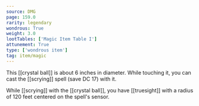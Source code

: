 ```yaml
---
source: DMG
page: 159.0
rarity: legendary
wondrous: True
weight: 3.0
lootTables: ['Magic Item Table I']
attunement: True
type: ['wondrous item']
tag: item/magic
---
```


This [[crystal ball]] is about 6 inches in diameter. While touching it, you can cast the [[scrying]] spell (save DC 17) with it.

While [[scrying]] with the [[crystal ball]], you have [[truesight]] with a radius of 120 feet centered on the spell's sensor.


